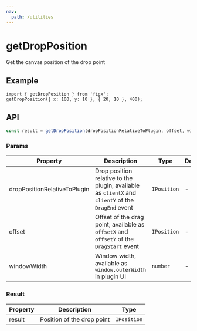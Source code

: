 ```yaml
---
nav:
  path: /utilities
---
```


# getDropPosition

Get the canvas position of the drop point

## Example

```tsx
import { getDropPosition } from 'figx';
getDropPosition({ x: 100, y: 10 }, { 20, 10 }, 400);
```

## API

```ts
const result = getDropPosition(dropPositionRelativeToPlugin, offset, windowWidth);
```

### Params

| Property | Description | Type | Default |
| --- | --- | --- | --- |
| dropPositionRelativeToPlugin | Drop position relative to the plugin, available as `clientX` and `clientY` of the `DragEnd` event | `IPosition` | - |
| offset | Offset of the drag point, available as `offsetX` and `offsetY` of the `DragStart` event | `IPosition` | - |
| windowWidth | Window width, available as `window.outerWidth` in plugin UI | `number` | - |

### Result

| Property | Description                | Type        |
| -------- | -------------------------- | ----------- |
| result   | Position of the drop point | `IPosition` |
